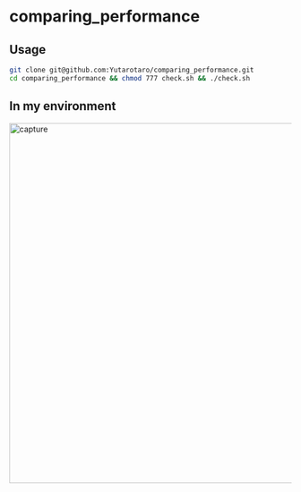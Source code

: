 # comparing_performance

## Usage

```bash
git clone git@github.com:Yutarotaro/comparing_performance.git
cd comparing_performance && chmod 777 check.sh && ./check.sh
```

## In my environment
<img width="644" alt="capture" src="https://user-images.githubusercontent.com/53333096/174429699-d5eb2de3-7f3f-41fc-87f3-053e87848c7d.png">
